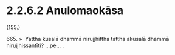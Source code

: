 # 2.2.6.2 Anulomaokāsa

(155.)

665\. »  Yattha kusalā dhammā nirujjhittha tattha akusalā dhammā nirujjhissantīti? …pe… .
